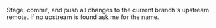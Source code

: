 Stage, commit, and push all changes to the current branch's upstream remote. If no upstream is found ask me for the name.
